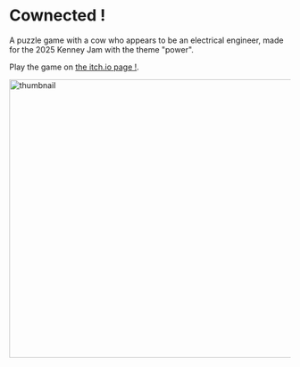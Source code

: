 # Cownected !
A puzzle game with a cow who appears to be an electrical engineer, made for the 2025 Kenney Jam with the theme "power".

Play the game on [the itch.io page !](https://kazzad.itch.io/cownected).

<img width="918" height="500" alt="thumbnail" src="https://github.com/user-attachments/assets/d8956c54-d563-448e-9eea-552f6ed59b29" />
